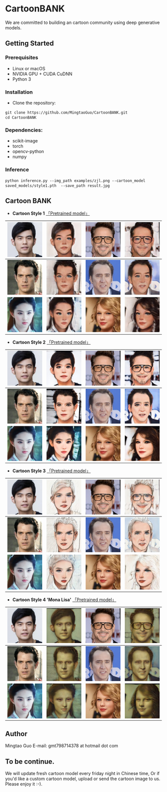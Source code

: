 # CartoonBANK
We are committed to building an cartoon community using deep generative models.

## Getting Started
### Prerequisites
- Linux or macOS
- NVIDIA GPU + CUDA CuDNN
- Python 3

### Installation
- Clone the repository:
``` 
git clone https://github.com/MingtaoGuo/CartoonBANK.git
cd CartoonBANK
```
### Dependencies:  
- scikit-image
- torch
- opencv-python
- numpy

### Inference
``` 
python inference.py --img_path examples/zjl.png --cartoon_model saved_models/style1.pth  --save_path result.jpg
```
## Cartoon BANK 
- **Cartoon Style 1** [「Pretrained model」](https://drive.google.com/file/d/1IaeyroN4rSwsSZ5eUiHyooAJXZoEI-LQ/view?usp=sharing)

|![](https://github.com/MingtaoGuo/CartoonBANK/blob/main/IMGS/zjl_align.jpg)|![](https://github.com/MingtaoGuo/CartoonBANK/blob/main/IMGS/zjl_style1.jpg)|![](https://github.com/MingtaoGuo/CartoonBANK/blob/main/IMGS/xlb_align.jpg)|![](https://github.com/MingtaoGuo/CartoonBANK/blob/main/IMGS/xlb_style1.jpg)|
|-|-|-|-|
|![](https://github.com/MingtaoGuo/CartoonBANK/blob/main/IMGS/sm_align.jpg)|![](https://github.com/MingtaoGuo/CartoonBANK/blob/main/IMGS/sm_style1.jpg)|![](https://github.com/MingtaoGuo/CartoonBANK/blob/main/IMGS/ngls_align.jpg)|![](https://github.com/MingtaoGuo/CartoonBANK/blob/main/IMGS/ngls_style1.jpg)|
|![](https://github.com/MingtaoGuo/CartoonBANK/blob/main/IMGS/lyf_align.jpg)|![](https://github.com/MingtaoGuo/CartoonBANK/blob/main/IMGS/lyf_style1.jpg)|![](https://github.com/MingtaoGuo/CartoonBANK/blob/main/IMGS/mm_align.jpg)|![](https://github.com/MingtaoGuo/CartoonBANK/blob/main/IMGS/mm_style1.jpg)|

- **Cartoon Style 2** [「Pretrained model」](https://drive.google.com/file/d/1YRc1cjSYWmtdgWHXBqPKbweYcEwe_1lC/view?usp=sharing)

|![](https://github.com/MingtaoGuo/CartoonBANK/blob/main/IMGS/zjl_align.jpg)|![](https://github.com/MingtaoGuo/CartoonBANK/blob/main/IMGS/zjl_style2.jpg)|![](https://github.com/MingtaoGuo/CartoonBANK/blob/main/IMGS/xlb_align.jpg)|![](https://github.com/MingtaoGuo/CartoonBANK/blob/main/IMGS/xlb_style2.jpg)|
|-|-|-|-|
|![](https://github.com/MingtaoGuo/CartoonBANK/blob/main/IMGS/sm_align.jpg)|![](https://github.com/MingtaoGuo/CartoonBANK/blob/main/IMGS/sm_style2.jpg)|![](https://github.com/MingtaoGuo/CartoonBANK/blob/main/IMGS/ngls_align.jpg)|![](https://github.com/MingtaoGuo/CartoonBANK/blob/main/IMGS/ngls_style2.jpg)|
|![](https://github.com/MingtaoGuo/CartoonBANK/blob/main/IMGS/lyf_align.jpg)|![](https://github.com/MingtaoGuo/CartoonBANK/blob/main/IMGS/lyf_style2.jpg)|![](https://github.com/MingtaoGuo/CartoonBANK/blob/main/IMGS/mm_align.jpg)|![](https://github.com/MingtaoGuo/CartoonBANK/blob/main/IMGS/mm_style2.jpg)|

- **Cartoon Style 3** [「Pretrained model」](https://drive.google.com/file/d/1XfTvYUniWoH2oS6tm-znLRoZ3QbkkPVo/view?usp=sharing)

|![](https://github.com/MingtaoGuo/CartoonBANK/blob/main/IMGS/zjl_align.jpg)|![](https://github.com/MingtaoGuo/CartoonBANK/blob/main/IMGS/zjl_style3.jpg)|![](https://github.com/MingtaoGuo/CartoonBANK/blob/main/IMGS/xlb_align.jpg)|![](https://github.com/MingtaoGuo/CartoonBANK/blob/main/IMGS/xlb_style3.jpg)|
|-|-|-|-|
|![](https://github.com/MingtaoGuo/CartoonBANK/blob/main/IMGS/sm_align.jpg)|![](https://github.com/MingtaoGuo/CartoonBANK/blob/main/IMGS/sm_style3.jpg)|![](https://github.com/MingtaoGuo/CartoonBANK/blob/main/IMGS/ngls_align.jpg)|![](https://github.com/MingtaoGuo/CartoonBANK/blob/main/IMGS/ngls_style3.jpg)|
|![](https://github.com/MingtaoGuo/CartoonBANK/blob/main/IMGS/lyf_align.jpg)|![](https://github.com/MingtaoGuo/CartoonBANK/blob/main/IMGS/lyf_style3.jpg)|![](https://github.com/MingtaoGuo/CartoonBANK/blob/main/IMGS/mm_align.jpg)|![](https://github.com/MingtaoGuo/CartoonBANK/blob/main/IMGS/mm_style3.jpg)|

- **Cartoon Style 4 'Mona Lisa'** [「Pretrained model」](https://drive.google.com/file/d/1IePYGr3hnUa6OaFZV5JZUfwdCGe3lcqU/view?usp=share_link)

|![](https://github.com/MingtaoGuo/CartoonBANK/blob/main/IMGS/zjl_align.jpg)|![](https://github.com/MingtaoGuo/CartoonBANK/blob/main/IMGS/zjl_style4.jpg)|![](https://github.com/MingtaoGuo/CartoonBANK/blob/main/IMGS/xlb_align.jpg)|![](https://github.com/MingtaoGuo/CartoonBANK/blob/main/IMGS/xlb_style4.jpg)|
|-|-|-|-|
|![](https://github.com/MingtaoGuo/CartoonBANK/blob/main/IMGS/sm_align.jpg)|![](https://github.com/MingtaoGuo/CartoonBANK/blob/main/IMGS/sm_style4.jpg)|![](https://github.com/MingtaoGuo/CartoonBANK/blob/main/IMGS/ngls_align.jpg)|![](https://github.com/MingtaoGuo/CartoonBANK/blob/main/IMGS/ngls_style4.jpg)|
|![](https://github.com/MingtaoGuo/CartoonBANK/blob/main/IMGS/lyf_align.jpg)|![](https://github.com/MingtaoGuo/CartoonBANK/blob/main/IMGS/lyf_style4.jpg)|![](https://github.com/MingtaoGuo/CartoonBANK/blob/main/IMGS/mm_align.jpg)|![](https://github.com/MingtaoGuo/CartoonBANK/blob/main/IMGS/mm_style4.jpg)|

## Author 
Mingtao Guo
E-mail: gmt798714378 at hotmail dot com


## To be continue. 
We will update fresh cartoon model every friday night in Chinese time, Or if you'd like a custom cartoon model, upload or send the cartoon image to us. Please enjoy it :-).
